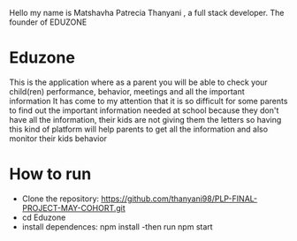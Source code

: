 Hello my name is Matshavha Patrecia Thanyani , a full stack developer. The founder of EDUZONE 

# Eduzone
This is the application where as a parent you will be able to check your child(ren) performance, behavior, meetings and all the important information
It has come to my attention that it is so difficult for some parents to find out the important information needed at school because they don't have all the information, their kids are not giving them the letters so having this kind of platform will help parents to get all the information and also monitor their kids behavior

# How to run 
- Clone the repository: https://github.com/thanyani98/PLP-FINAL-PROJECT-MAY-COHORT.git
- cd Eduzone
- install dependences: npm install
-then run npm start

